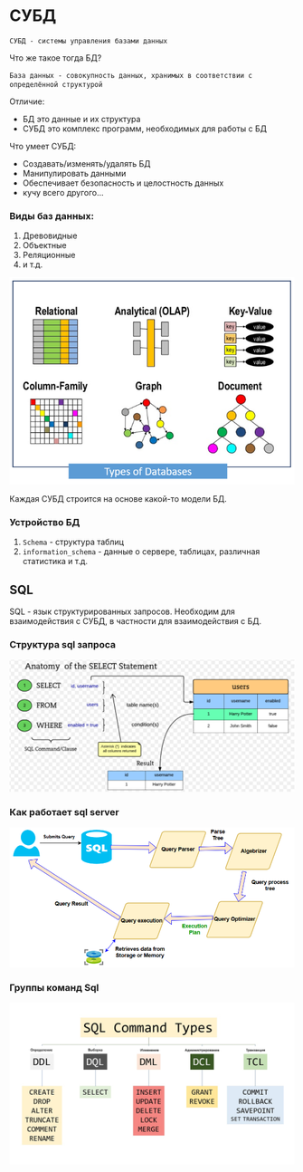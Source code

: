 # СУБД

    СУБД - системы управления базами данных

Что же такое тогда БД?

    База данных - совокупность данных, хранимых в соответствии с определённой структурой


Отличие:

- БД это данные и их структура
- СУБД это комплекс программ, необходимых для работы с БД 

Что умеет СУБД:

- Создавать/изменять/удалять БД
- Манипулировать данными
- Обеспечивает безопасность и целостность данных
- кучу всего другого...

### Виды баз данных:

1. Древовидные
2. Объектные
3. Реляционные
4. и т.д.

![db_types.png](images/db_types.png)

Каждая СУБД строится на основе какой-то модели БД.

### Устройство БД

1. `Schema` - структура таблиц
2. `information_schema` - данные о сервере, таблицах, различная статистика и т.д.


## SQL

SQL - язык структурированных запросов. Необходим для взаимодействия с СУБД, в частности для взаимодействия с БД.


### Структура sql запроса
![img_1.png](images/query_structure.png)

### Как работает sql server

![img.png](images/sql_workflow.png)

### Группы команд Sql 

![Подвиды SQL](images/languages.png)

